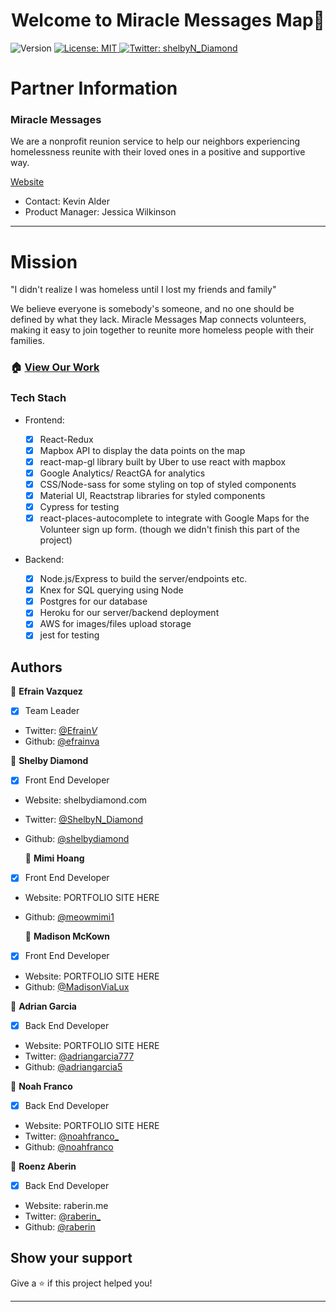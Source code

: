 <h1 align="center">Welcome to Miracle Messages Map👋</h1>
<p>
  <img alt="Version" src="https://img.shields.io/badge/version-2.0-blue.svg?cacheSeconds=2592000" />
  <a href="#" target="_blank">
    <img alt="License: MIT  " src="https://img.shields.io/badge/License-MIT  -yellow.svg" />
  </a>
  <a href="https://twitter.com/shelbyN_Diamond   " target="_blank">
    <img alt="Twitter: shelbyN_Diamond   " src="https://img.shields.io/twitter/follow/shelbyN_Diamond   .svg?style=social" />
  </a>
</p>

# Partner Information

### Miracle Messages

We are a nonprofit reunion service to help our neighbors experiencing homelessness reunite with their loved ones in a positive and supportive way.

[Website](https://miraclemessages.org/)

- Contact: Kevin Alder
- Product Manager: Jessica Wilkinson

---

# Mission

"I didn't realize I was homeless until I lost my friends and family"

We believe everyone is somebody's someone, and no one should be defined by what they lack. Miracle Messages Map connects volunteers, making it easy to join together to reunite more homeless people with their families.

### 🏠 [View Our Work](https://miracle-messages-production.netlify.com/)

### Tech Stach

- Frontend:

  - [x] React-Redux
  - [x] Mapbox API to display the data points on the map
  - [x] react-map-gl library built by Uber to use react with mapbox
  - [x] Google Analytics/ ReactGA for analytics
  - [x] CSS/Node-sass for some styling on top of styled components
  - [x] Material UI, Reactstrap libraries for styled components
  - [x] Cypress for testing
  - [x] react-places-autocomplete to integrate with Google Maps for the Volunteer sign up form. (though we didn't finish this part of the project)

- Backend:
  - [x] Node.js/Express to build the server/endpoints etc.
  - [x] Knex for SQL querying using Node
  - [x] Postgres for our database
  - [x] Heroku for our server/backend deployment
  - [x] AWS for images/files upload storage
  - [x] jest for testing

## Authors

👤 **Efrain Vazquez**

- [x] Team Leader

- Twitter: [@Efrain*V*](https://twitter.com/Efrain_V_)
- Github: [@efrainva](https://github.com/efrainva)

:princess: **Shelby Diamond**

- [x] Front End Developer

- Website: shelbydiamond.com
- Twitter: [@ShelbyN_Diamond](https://twitter.com/shelbyN_Diamond)
- Github: [@shelbydiamond](https://github.com/shelbydiamond)

  👤 **Mimi Hoang**

- [x] Front End Developer

- Website: PORTFOLIO SITE HERE
- Github: [@meowmimi1](https://github.com/meowmimi1)

  👤 **Madison McKown**

- [x] Front End Developer

- Website: PORTFOLIO SITE HERE
- Github: [@MadisonViaLux ](https://github.com/MadisonViaLux)

👤 **Adrian Garcia**

- [x] Back End Developer

- Website: PORTFOLIO SITE HERE
- Twitter: [@adriangarcia777](https://twitter.com/adriangarcia777)
- Github: [@adriangarcia5](https://github.com/adriangarcia5)

👤 **Noah Franco**

- [x] Back End Developer

- Website: PORTFOLIO SITE HERE
- Twitter: [@noahfranco\_](https://twitter.com/noahfranco_)
- Github: [@noahfranco](https://github.com/noahfranco)

👤 **Roenz Aberin**

- [x] Back End Developer

- Website: raberin.me
- Twitter: [@raberin\_](https://twitter.com/raberin_)
- Github: [@raberin](https://github.com/raberin)

## Show your support

Give a ⭐️ if this project helped you!

---
